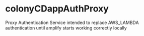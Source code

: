 # colonyCDappAuthProxy
Proxy Authentication Service intended to replace AWS_LAMBDA authentication until amplify starts working correctly locally
